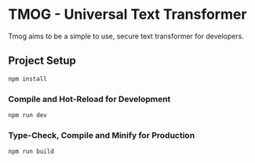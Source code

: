 # TMOG - Universal Text Transformer

Tmog aims to be a simple to use, secure text transformer for developers.

## Project Setup

```sh
npm install
```

### Compile and Hot-Reload for Development

```sh
npm run dev
```

### Type-Check, Compile and Minify for Production

```sh
npm run build
```
